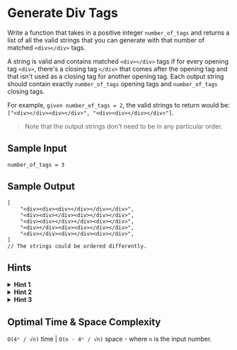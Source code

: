 # Generate Div Tags

Write a function that takes in a positive integer `number_of_tags` and returns a list of all the valid strings that you can generate with that number of matched `<div></div>` tags.

A string is valid and contains matched `<div></div>` tags if for every opening tag `<div>`, there's a closing tag `</div>` that comes after the opening tag and that isn't used as a closing tag for another opening tag. Each output string should contain exactly `number_of_tags` opening tags and `number_of_tags` closing tags.

For example, `given number_of_tags = 2`, the valid strings to return would be: `["<div></div><div></div>", "<div><div></div></div>"]`.

> Note that the output strings don't need to be in any particular order.

## Sample Input

```plaintext
number_of_tags = 3
```

## Sample Output

```plaintext
[
    "<div><div><div></div></div></div>",
    "<div><div></div><div></div></div>",
    "<div><div></div></div><div></div>",
    "<div></div><div><div></div></div>",
    "<div></div><div></div><div></div>",
] 
// The strings could be ordered differently.
```

## Hints

<details>
<summary><b>Hint 1</b></summary>

The brute-force approach to solve this problem is to generate every single possible string that contains `number_of_tags` tags and to then check all of those strings to see if they're valid. Can you think of a better way to do this?

</details>

<details>
<summary><b>Hint 2</b></summary>

To solve this problem optimally, you'll have to incrementally build valid strings by adding `<div>` and `</div>` tags to already valid partial strings. While doing this, you can avoid creating strings that will never lead to a valid final string by following two rules:

- If a string has fewer opening tags than `number_of_tags`, it's valid to add an opening tag to the end of it.
- If a string has fewer closing tags than opening tags, it's valid to add a closing tag to the end of it.

</details>

<details>
<summary><b>Hint 3</b></summary>

Using the rules defined in Hint #2, write a recursive algorithm that generates all possible valid strings. You'll need to keep track of how many opening and closing tags each partial string has available (at each recursive call), and you'll simply follow the rules outlined in Hint #2. Once a string has no more opening and closing tags available, you can add it to your final list of strings. Your first call to the function will start with an empty string as the partial string and with `number_of_tags` as the number of opening and closing tags available. For example, after you add an opening tag to a partial string, you'll recursively call the function like this:
`recursive_function(partial_string_with_extra_opening_tag, opening_tags - 1, closing_tags)`

</details>

## Optimal Time & Space Complexity

`O(4ⁿ / √n)` time | `O(n · 4ⁿ / √n)` space - where `n` is the input number.

